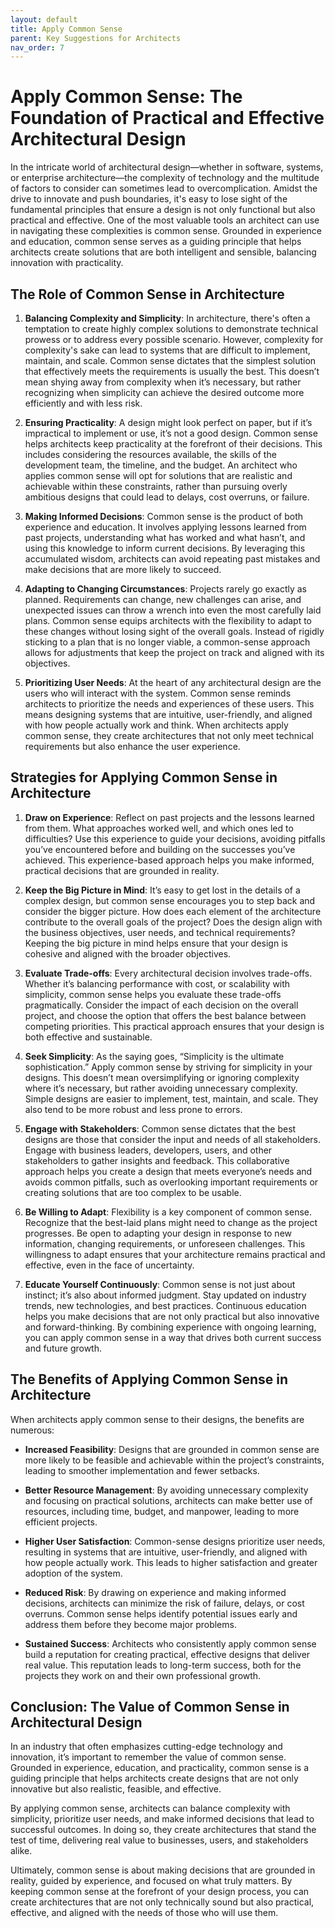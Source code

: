 ```yaml
---
layout: default
title: Apply Common Sense
parent: Key Suggestions for Architects
nav_order: 7
---
```

# Apply Common Sense: The Foundation of Practical and Effective Architectural Design

In the intricate world of architectural design—whether in software, systems, or enterprise architecture—the complexity of technology and the multitude of factors to consider can sometimes lead to overcomplication. Amidst the drive to innovate and push boundaries, it's easy to lose sight of the fundamental principles that ensure a design is not only functional but also practical and effective. One of the most valuable tools an architect can use in navigating these complexities is common sense. Grounded in experience and education, common sense serves as a guiding principle that helps architects create solutions that are both intelligent and sensible, balancing innovation with practicality.

## The Role of Common Sense in Architecture

1. **Balancing Complexity and Simplicity**:
   In architecture, there's often a temptation to create highly complex solutions to demonstrate technical prowess or to address every possible scenario. However, complexity for complexity's sake can lead to systems that are difficult to implement, maintain, and scale. Common sense dictates that the simplest solution that effectively meets the requirements is usually the best. This doesn’t mean shying away from complexity when it’s necessary, but rather recognizing when simplicity can achieve the desired outcome more efficiently and with less risk.

2. **Ensuring Practicality**:
   A design might look perfect on paper, but if it’s impractical to implement or use, it’s not a good design. Common sense helps architects keep practicality at the forefront of their decisions. This includes considering the resources available, the skills of the development team, the timeline, and the budget. An architect who applies common sense will opt for solutions that are realistic and achievable within these constraints, rather than pursuing overly ambitious designs that could lead to delays, cost overruns, or failure.

3. **Making Informed Decisions**:
   Common sense is the product of both experience and education. It involves applying lessons learned from past projects, understanding what has worked and what hasn’t, and using this knowledge to inform current decisions. By leveraging this accumulated wisdom, architects can avoid repeating past mistakes and make decisions that are more likely to succeed.

4. **Adapting to Changing Circumstances**:
   Projects rarely go exactly as planned. Requirements can change, new challenges can arise, and unexpected issues can throw a wrench into even the most carefully laid plans. Common sense equips architects with the flexibility to adapt to these changes without losing sight of the overall goals. Instead of rigidly sticking to a plan that is no longer viable, a common-sense approach allows for adjustments that keep the project on track and aligned with its objectives.

5. **Prioritizing User Needs**:
   At the heart of any architectural design are the users who will interact with the system. Common sense reminds architects to prioritize the needs and experiences of these users. This means designing systems that are intuitive, user-friendly, and aligned with how people actually work and think. When architects apply common sense, they create architectures that not only meet technical requirements but also enhance the user experience.

## Strategies for Applying Common Sense in Architecture

1. **Draw on Experience**:
   Reflect on past projects and the lessons learned from them. What approaches worked well, and which ones led to difficulties? Use this experience to guide your decisions, avoiding pitfalls you’ve encountered before and building on the successes you’ve achieved. This experience-based approach helps you make informed, practical decisions that are grounded in reality.

2. **Keep the Big Picture in Mind**:
   It’s easy to get lost in the details of a complex design, but common sense encourages you to step back and consider the bigger picture. How does each element of the architecture contribute to the overall goals of the project? Does the design align with the business objectives, user needs, and technical requirements? Keeping the big picture in mind helps ensure that your design is cohesive and aligned with the broader objectives.

3. **Evaluate Trade-offs**:
   Every architectural decision involves trade-offs. Whether it’s balancing performance with cost, or scalability with simplicity, common sense helps you evaluate these trade-offs pragmatically. Consider the impact of each decision on the overall project, and choose the option that offers the best balance between competing priorities. This practical approach ensures that your design is both effective and sustainable.

4. **Seek Simplicity**:
   As the saying goes, “Simplicity is the ultimate sophistication.” Apply common sense by striving for simplicity in your designs. This doesn’t mean oversimplifying or ignoring complexity where it’s necessary, but rather avoiding unnecessary complexity. Simple designs are easier to implement, test, maintain, and scale. They also tend to be more robust and less prone to errors.

5. **Engage with Stakeholders**:
   Common sense dictates that the best designs are those that consider the input and needs of all stakeholders. Engage with business leaders, developers, users, and other stakeholders to gather insights and feedback. This collaborative approach helps you create a design that meets everyone’s needs and avoids common pitfalls, such as overlooking important requirements or creating solutions that are too complex to be usable.

6. **Be Willing to Adapt**:
   Flexibility is a key component of common sense. Recognize that the best-laid plans might need to change as the project progresses. Be open to adapting your design in response to new information, changing requirements, or unforeseen challenges. This willingness to adapt ensures that your architecture remains practical and effective, even in the face of uncertainty.

7. **Educate Yourself Continuously**:
   Common sense is not just about instinct; it’s also about informed judgment. Stay updated on industry trends, new technologies, and best practices. Continuous education helps you make decisions that are not only practical but also innovative and forward-thinking. By combining experience with ongoing learning, you can apply common sense in a way that drives both current success and future growth.

## The Benefits of Applying Common Sense in Architecture

When architects apply common sense to their designs, the benefits are numerous:

- **Increased Feasibility**: Designs that are grounded in common sense are more likely to be feasible and achievable within the project’s constraints, leading to smoother implementation and fewer setbacks.

- **Better Resource Management**: By avoiding unnecessary complexity and focusing on practical solutions, architects can make better use of resources, including time, budget, and manpower, leading to more efficient projects.

- **Higher User Satisfaction**: Common-sense designs prioritize user needs, resulting in systems that are intuitive, user-friendly, and aligned with how people actually work. This leads to higher satisfaction and greater adoption of the system.

- **Reduced Risk**: By drawing on experience and making informed decisions, architects can minimize the risk of failure, delays, or cost overruns. Common sense helps identify potential issues early and address them before they become major problems.

- **Sustained Success**: Architects who consistently apply common sense build a reputation for creating practical, effective designs that deliver real value. This reputation leads to long-term success, both for the projects they work on and their own professional growth.

## Conclusion: The Value of Common Sense in Architectural Design

In an industry that often emphasizes cutting-edge technology and innovation, it’s important to remember the value of common sense. Grounded in experience, education, and practicality, common sense is a guiding principle that helps architects create designs that are not only innovative but also realistic, feasible, and effective.

By applying common sense, architects can balance complexity with simplicity, prioritize user needs, and make informed decisions that lead to successful outcomes. In doing so, they create architectures that stand the test of time, delivering real value to businesses, users, and stakeholders alike.

Ultimately, common sense is about making decisions that are grounded in reality, guided by experience, and focused on what truly matters. By keeping common sense at the forefront of your design process, you can create architectures that are not only technically sound but also practical, effective, and aligned with the needs of those who will use them.